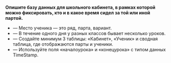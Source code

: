 **Опишите базу данных для школьного кабинета, в рамках которой можно фиксировать, кто и в какое время сидел за той или иной партой.**

* — Место ученика — это ряд, парта, вариант.
* — В течение одного дня у разных классов бывает несколько уроков.
* — Создайте минимум 3 таблицы: «Кабинет», «Ученик» и сводная таблица, где отображаются парты и ученики.
* — Используйте поля «началоурока» и «конецурока» с типом данных TimeStamp.
